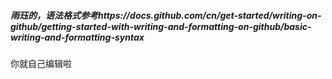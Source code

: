 ##### 雨珏的，语法格式参考https://docs.github.com/cn/get-started/writing-on-github/getting-started-with-writing-and-formatting-on-github/basic-writing-and-formatting-syntax
你就自己编辑啦

